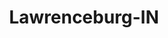 ---
title: Lawrenceburg-IN
slug: lawrenceburg-in
f_state:
- cms/state/indiana.md
f_locations:
- cms/payday-loan/advance-america-3209.md
- cms/payday-loan/check-go-9770.md
- cms/payday-loan/credit-til-payday-15491.md
- cms/payday-loan/credit-til-payday-15492.md
- cms/payday-loan/quick-cash-24866.md
updated-on: '2024-05-30T13:41:28.615Z'
created-on: '2024-05-30T13:41:28.615Z'
published-on: '2024-05-30T13:54:32.469Z'
f_city: Lawrenceburg
layout: '[city].html'
tags: city
---